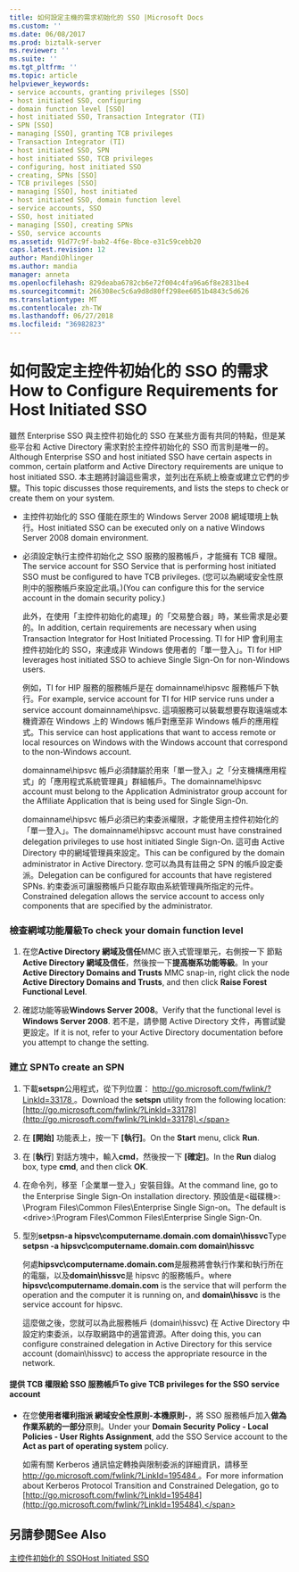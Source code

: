 ```yaml
---
title: 如何設定主機的需求初始化的 SSO |Microsoft Docs
ms.custom: ''
ms.date: 06/08/2017
ms.prod: biztalk-server
ms.reviewer: ''
ms.suite: ''
ms.tgt_pltfrm: ''
ms.topic: article
helpviewer_keywords:
- service accounts, granting privileges [SSO]
- host initiated SSO, configuring
- domain function level [SSO]
- host initiated SSO, Transaction Integrator (TI)
- SPN [SSO]
- managing [SSO], granting TCB privileges
- Transaction Integrator (TI)
- host initiated SSO, SPN
- host initiated SSO, TCB privileges
- configuring, host initiated SSO
- creating, SPNs [SSO]
- TCB privileges [SSO]
- managing [SSO], host initiated
- host initiated SSO, domain function level
- service accounts, SSO
- SSO, host initiated
- managing [SSO], creating SPNs
- SSO, service accounts
ms.assetid: 91d77c9f-bab2-4f6e-8bce-e31c59cebb20
caps.latest.revision: 12
author: MandiOhlinger
ms.author: mandia
manager: anneta
ms.openlocfilehash: 829deaba6782cb6e72f004c4fa96a6f8e2831be4
ms.sourcegitcommit: 266308ec5c6a9d8d80ff298ee6051b4843c5d626
ms.translationtype: MT
ms.contentlocale: zh-TW
ms.lasthandoff: 06/27/2018
ms.locfileid: "36982823"
---
```

# <a name="how-to-configure-requirements-for-host-initiated-sso"></a><span data-ttu-id="8b879-102">如何設定主控件初始化的 SSO 的需求</span><span class="sxs-lookup"><span data-stu-id="8b879-102">How to Configure Requirements for Host Initiated SSO</span></span>
<span data-ttu-id="8b879-103">雖然 Enterprise SSO 與主控件初始化的 SSO 在某些方面有共同的特點，但是某些平台和 Active Directory 需求對於主控件初始化的 SSO 而言則是唯一的。</span><span class="sxs-lookup"><span data-stu-id="8b879-103">Although Enterprise SSO and host initiated SSO have certain aspects in common, certain platform and Active Directory requirements are unique to host initiated SSO.</span></span> <span data-ttu-id="8b879-104">本主題將討論這些需求，並列出在系統上檢查或建立它們的步驟。</span><span class="sxs-lookup"><span data-stu-id="8b879-104">This topic discusses those requirements, and lists the steps to check or create them on your system.</span></span>  
  
- <span data-ttu-id="8b879-105">主控件初始化的 SSO 僅能在原生的 Windows Server 2008 網域環境上執行。</span><span class="sxs-lookup"><span data-stu-id="8b879-105">Host initiated SSO can be executed only on a native Windows Server 2008 domain environment.</span></span>  
  
- <span data-ttu-id="8b879-106">必須設定執行主控件初始化之 SSO 服務的服務帳戶，才能擁有 TCB 權限。</span><span class="sxs-lookup"><span data-stu-id="8b879-106">The service account for SSO Service that is performing host initiated SSO must be configured to have TCB privileges.</span></span> <span data-ttu-id="8b879-107">(您可以為網域安全性原則中的服務帳戶來設定此項。)</span><span class="sxs-lookup"><span data-stu-id="8b879-107">(You can configure this for the service account in the domain security policy.)</span></span>  
  
  <span data-ttu-id="8b879-108">此外，在使用「主控件初始化的處理」的「交易整合器」時，某些需求是必要的。</span><span class="sxs-lookup"><span data-stu-id="8b879-108">In addition, certain requirements are necessary when using Transaction Integrator for Host Initiated Processing.</span></span> <span data-ttu-id="8b879-109">TI for HIP 會利用主控件初始化的 SSO，來達成非 Windows 使用者的「單一登入」。</span><span class="sxs-lookup"><span data-stu-id="8b879-109">TI for HIP leverages host initiated SSO to achieve Single Sign-On for non-Windows users.</span></span>  
  
  <span data-ttu-id="8b879-110">例如，TI for HIP 服務的服務帳戶是在 domainname\hipsvc 服務帳戶下執行。</span><span class="sxs-lookup"><span data-stu-id="8b879-110">For example, service account for TI for HIP service runs under a service account domainname\hipsvc.</span></span> <span data-ttu-id="8b879-111">這項服務可以裝載想要存取遠端或本機資源在 Windows 上的 Windows 帳戶對應至非 Windows 帳戶的應用程式。</span><span class="sxs-lookup"><span data-stu-id="8b879-111">This service can host applications that want to access remote or local resources on Windows with the Windows account that correspond to the non-Windows account.</span></span>  
  
  <span data-ttu-id="8b879-112">domainname\hipsvc 帳戶必須隸屬於用來「單一登入」之「分支機構應用程式」的「應用程式系統管理員」群組帳戶。</span><span class="sxs-lookup"><span data-stu-id="8b879-112">The domainname\hipsvc account must belong to the Application Administrator group account for the Affiliate Application that is being used for Single Sign-On.</span></span>  
  
  <span data-ttu-id="8b879-113">domainname\hipsvc 帳戶必須已約束委派權限，才能使用主控件初始化的「單一登入」。</span><span class="sxs-lookup"><span data-stu-id="8b879-113">The domainname\hipsvc account must have constrained delegation privileges to use host initiated Single Sign-On.</span></span> <span data-ttu-id="8b879-114">這可由 Active Directory 中的網域管理員來設定。</span><span class="sxs-lookup"><span data-stu-id="8b879-114">This can be configured by the domain administrator in Active Directory.</span></span> <span data-ttu-id="8b879-115">您可以為具有註冊之 SPN 的帳戶設定委派。</span><span class="sxs-lookup"><span data-stu-id="8b879-115">Delegation can be configured for accounts that have registered SPNs.</span></span> <span data-ttu-id="8b879-116">約束委派可讓服務帳戶只能存取由系統管理員所指定的元件。</span><span class="sxs-lookup"><span data-stu-id="8b879-116">Constrained delegation allows the service account to access only components that are specified by the administrator.</span></span>  
  
### <a name="to-check-your-domain-function-level"></a><span data-ttu-id="8b879-117">檢查網域功能層級</span><span class="sxs-lookup"><span data-stu-id="8b879-117">To check your domain function level</span></span>  
  
1.  <span data-ttu-id="8b879-118">在您**Active Directory 網域及信任**MMC 嵌入式管理單元，右側按一下 節點**Active Directory 網域及信任**，然後按一下**提高樹系功能等級**。</span><span class="sxs-lookup"><span data-stu-id="8b879-118">In your **Active Directory Domains and Trusts** MMC snap-in, right click the node **Active Directory Domains and Trusts**, and then click **Raise Forest Functional Level**.</span></span>  
  
2.  <span data-ttu-id="8b879-119">確認功能等級**Windows Server 2008**。</span><span class="sxs-lookup"><span data-stu-id="8b879-119">Verify that the functional level is **Windows Server 2008**.</span></span> <span data-ttu-id="8b879-120">若不是，請參閱 Active Directory 文件，再嘗試變更設定。</span><span class="sxs-lookup"><span data-stu-id="8b879-120">If it is not, refer to your Active Directory documentation before you attempt to change the setting.</span></span>  
  
### <a name="to-create-an-spn"></a><span data-ttu-id="8b879-121">建立 SPN</span><span class="sxs-lookup"><span data-stu-id="8b879-121">To create an SPN</span></span>  
  
1. <span data-ttu-id="8b879-122">下載**setspn**公用程式，從下列位置： [ http://go.microsoft.com/fwlink/?LinkId=33178 ](http://go.microsoft.com/fwlink/?LinkId=33178)。</span><span class="sxs-lookup"><span data-stu-id="8b879-122">Download the **setspn** utility from the following location: [http://go.microsoft.com/fwlink/?LinkId=33178](http://go.microsoft.com/fwlink/?LinkId=33178).</span></span>  
  
2. <span data-ttu-id="8b879-123">在 **[開始]** 功能表上，按一下 **[執行]**。</span><span class="sxs-lookup"><span data-stu-id="8b879-123">On the **Start** menu, click **Run**.</span></span>  
  
3. <span data-ttu-id="8b879-124">在 [**執行**] 對話方塊中，輸入**cmd**，然後按一下 **[確定]**。</span><span class="sxs-lookup"><span data-stu-id="8b879-124">In the **Run** dialog box, type **cmd**, and then click **OK**.</span></span>  
  
4. <span data-ttu-id="8b879-125">在命令列，移至「企業單一登入」安裝目錄。</span><span class="sxs-lookup"><span data-stu-id="8b879-125">At the command line, go to the Enterprise Single Sign-On installation directory.</span></span> <span data-ttu-id="8b879-126">預設值是\<磁碟機\>: \Program Files\Common Files\Enterprise Single Sign-on。</span><span class="sxs-lookup"><span data-stu-id="8b879-126">The default is \<drive\>:\Program Files\Common Files\Enterprise Single Sign-On.</span></span>  
  
5. <span data-ttu-id="8b879-127">型別**setpsn-a hipsvc\computername.domain.com domain\hissvc**</span><span class="sxs-lookup"><span data-stu-id="8b879-127">Type **setpsn -a hipsvc\computername.domain.com domain\hissvc**</span></span>  
  
    <span data-ttu-id="8b879-128">何處**hipsvc\computername.domain.com**是服務將會執行作業和執行所在的電腦，以及**domain\hissvc**是 hipsvc 的服務帳戶。</span><span class="sxs-lookup"><span data-stu-id="8b879-128">where **hipsvc\computername.domain.com** is the service that will perform the operation and the computer it is running on, and **domain\hissvc** is the service account for hipsvc.</span></span>  
  
   <span data-ttu-id="8b879-129">這麼做之後，您就可以為此服務帳戶 (domain\hissvc) 在 Active Directory 中設定約束委派，以存取網路中的適當資源。</span><span class="sxs-lookup"><span data-stu-id="8b879-129">After doing this, you can configure constrained delegation in Active Directory for this service account (domain\hissvc) to access the appropriate resource in the network.</span></span>  
  
#### <a name="to-give-tcb-privileges-for-the-sso-service-account"></a><span data-ttu-id="8b879-130">提供 TCB 權限給 SSO 服務帳戶</span><span class="sxs-lookup"><span data-stu-id="8b879-130">To give TCB privileges for the SSO service account</span></span>  
  
-   <span data-ttu-id="8b879-131">在您**使用者權利指派 網域安全性原則-本機原則-**，將 SSO 服務帳戶加入**做為作業系統的一部分**原則。</span><span class="sxs-lookup"><span data-stu-id="8b879-131">Under your **Domain Security Policy - Local Policies - User Rights Assignment**, add the SSO Service account to the **Act as part of operating system** policy.</span></span>  
  
     <span data-ttu-id="8b879-132">如需有關 Kerberos 通訊協定轉換與限制委派的詳細資訊，請移至[ http://go.microsoft.com/fwlink/?LinkId=195484 ](http://go.microsoft.com/fwlink/?LinkId=195484)。</span><span class="sxs-lookup"><span data-stu-id="8b879-132">For more information about Kerberos Protocol Transition and Constrained Delegation, go to [http://go.microsoft.com/fwlink/?LinkId=195484](http://go.microsoft.com/fwlink/?LinkId=195484).</span></span>  
  
## <a name="see-also"></a><span data-ttu-id="8b879-133">另請參閱</span><span class="sxs-lookup"><span data-stu-id="8b879-133">See Also</span></span>  
 [<span data-ttu-id="8b879-134">主控件初始化的 SSO</span><span class="sxs-lookup"><span data-stu-id="8b879-134">Host Initiated SSO</span></span>](../core/host-initiated-sso.md)
